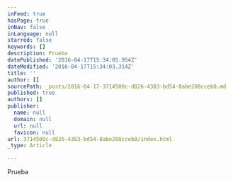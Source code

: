 ```yaml
---
inFeed: true
hasPage: true
inNav: false
inLanguage: null
starred: false
keywords: []
description: Prueba
datePublished: '2016-04-17T15:34:05.954Z'
dateModified: '2016-04-17T15:34:03.314Z'
title: ''
author: []
sourcePath: _posts/2016-04-17-3714500c-d826-4383-bd54-8abe208cceb0.md
published: true
authors: []
publisher:
  name: null
  domain: null
  url: null
  favicon: null
url: 3714500c-d826-4383-bd54-8abe208cceb0/index.html
_type: Article

---
```

Prueba
